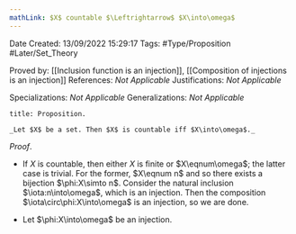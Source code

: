 ```yaml
---
mathLink: $X$ countable $\Leftrightarrow$ $X\into\omega$
---
```


<div class="topSpace"></div>

Date Created: 13/09/2022 15:29:17
Tags: #Type/Proposition #Later/Set_Theory

Proved by: [[Inclusion function is an injection]], [[Composition of injections is an injection]]
References: _Not Applicable_
Justifications: _Not Applicable_

Specializations: _Not Applicable_
Generalizations: _Not Applicable_

``` ad-Proposition
title: Proposition.

_Let $X$ be a set. Then $X$ is countable iff $X\into\omega$._

```

_Proof_.
* If $X$ is countable, then either $X$ is finite or $X\eqnum\omega$; the latter case is trivial. For the former, $X\eqnum n$ and so there exists a bijection $\phi:X\simto n$. Consider the natural inclusion $\iota:n\into\omega$, which is an injection. Then the composition $\iota\circ\phi:X\into\omega$ is an injection, so we are done.

* Let $\phi:X\into\omega$ be an injection.
